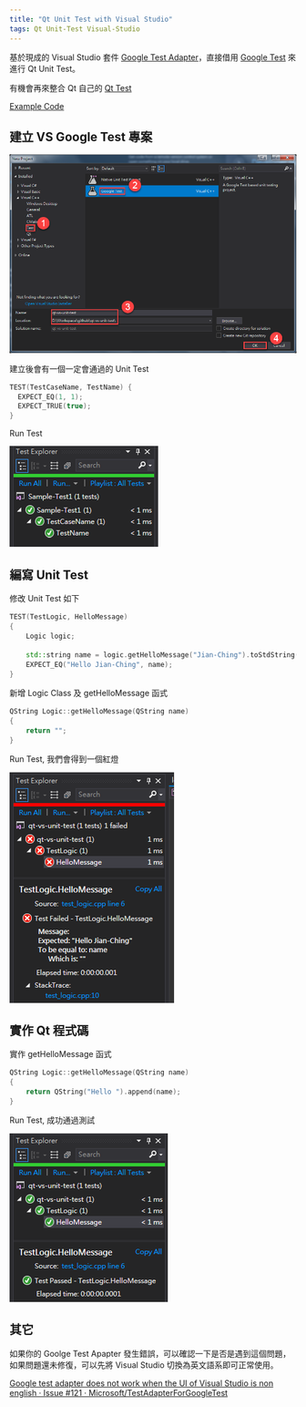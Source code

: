 ```yaml
---
title: "Qt Unit Test with Visual Studio"
tags: Qt Unit-Test Visual-Studio
---
```


基於現成的 Visual Studio 套件 [Google Test Adapter](https://marketplace.visualstudio.com/items?itemName=ChristianSoltenborn.GoogleTestAdapter)，直接借用 [Google Test](https://github.com/google/googletest) 來進行 Qt Unit Test。

有機會再來整合 Qt 自己的 [Qt Test](http://doc.qt.io/qt-5/qttest-index.html)

[Example Code](https://github.com/allyusd/qt-vs-unit-test)

## 建立 VS Google Test 專案

![](/assets/images/2018-07-28-qt-unit-test-with-visual-studio/2018-07-28_16-41-53.png)

建立後會有一個一定會通過的 Unit Test

```cpp
TEST(TestCaseName, TestName) {
  EXPECT_EQ(1, 1);
  EXPECT_TRUE(true);
}
```

Run Test

![](/assets/images/2018-07-28-qt-unit-test-with-visual-studio/2018-07-28_17-26-18.png)

## 編寫 Unit Test

修改 Unit Test 如下

```cpp
TEST(TestLogic, HelloMessage)
{
	Logic logic;

	std::string name = logic.getHelloMessage("Jian-Ching").toStdString();
	EXPECT_EQ("Hello Jian-Ching", name);
}
```

新增 Logic Class 及 getHelloMessage 函式

```cpp
QString Logic::getHelloMessage(QString name)
{
	return "";
}
```

Run Test, 我們會得到一個紅燈

![](/assets/images/2018-07-28-qt-unit-test-with-visual-studio/2018-07-28_20-24-27.png)

## 實作 Qt 程式碼

實作 getHelloMessage 函式

```cpp
QString Logic::getHelloMessage(QString name)
{
	return QString("Hello ").append(name);
}
```

Run Test, 成功通過測試

![](/assets/images/2018-07-28-qt-unit-test-with-visual-studio/2018-07-28_17-51-25.png)

## 其它
如果你的 Goolge Test Apapter 發生錯誤，可以確認一下是否是遇到這個問題，如果問題還未修復，可以先將 Visual Studio 切換為英文語系即可正常使用。

[Google test adapter does not work when the UI of Visual Studio is non english · Issue #121 · Microsoft/TestAdapterForGoogleTest](https://github.com/Microsoft/TestAdapterForGoogleTest/issues/121)